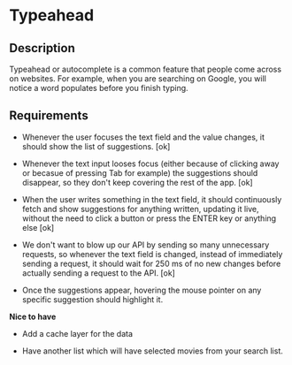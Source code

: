 # Typeahead

## Description

Typeahead or autocomplete is a common feature that people come across on websites. For example, when you are searching on Google, you will notice a word populates before you finish typing.

## Requirements

- Whenever the user focuses the text field and the value changes, it should show the list of suggestions. [ok]

- Whenever the text input looses focus (either because of clicking away or becasue of pressing Tab for example) the suggestions should disappear, so they don't keep covering the rest of the app. [ok]

- When the user writes something in the text field, it should continuously fetch and show suggestions for anything written, updating it live, without the need to click a button or press the ENTER key or anything else [ok]

- We don't want to blow up our API by sending so many unnecessary requests, so whenever the text field is changed, instead of immediately sending a request, it should wait for 250 ms of no new changes before actually sending a request to the API. [ok]

- Once the suggestions appear, hovering the mouse pointer on any specific suggestion should highlight it.

**Nice to have**

- Add a cache layer for the data

- Have another list which will have selected movies from your search list.
